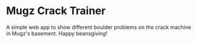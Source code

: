 # Mugz Crack Trainer

A simple web app to show different boulder problems on the crack machine in Mugz's basement. Happy beansgiving!
